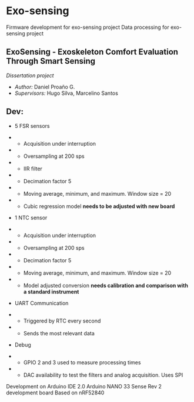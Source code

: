# Exo-sensing
Firmware development for exo-sensing project
Data processing for exo-sensing project

## ExoSensing - Exoskeleton Comfort Evaluation Through Smart Sensing

*Dissertation project*

- _Author:_ Daniel Proaño G.
- _Supervisors:_ Hugo Silva, Marcelino Santos

## Dev:

- 5 FSR sensors 
- - Acquisition under interruption
- - Oversampling at 200 sps
- - IIR filter
- - Decimation factor 5
- - Moving average, minimum, and maximum. Window size = 20
- - Cubic regression model **needs to be adjusted with new board**

- 1 NTC sensor
- - Acquisition under interruption
- - Oversampling at 200 sps
- - Decimation factor 5
- - Moving average, minimum, and maximum. Window size = 20
- - Model adjusted conversion **needs calibration and comparison with a standard instrument**

- UART Communication
- - Triggered by RTC every second
- - Sends the most relevant data

- Debug
- - GPIO 2 and 3 used to measure processing times
- - DAC availability to test the filters and analog acquisition. Uses SPI

Development on Arduino IDE 2.0 Arduino NANO 33 Sense Rev 2 development board Based on nRF52840
